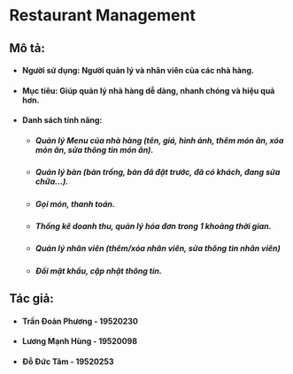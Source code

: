 # Restaurant Management
## **Mô tả:**
* #### Người sử dụng: Người quản lý và nhân viên của các nhà hàng.
* #### Mục tiêu: Giúp quản lý nhà hàng dễ dàng, nhanh chóng và hiệu quả hơn.
* #### Danh sách tính năng: 
  - ##### Quản lý Menu của nhà hàng (tên, giá, hình ảnh, thêm món ăn, xóa món ăn, sửa thông tin món ăn).
  - ##### Quản lý bàn (bàn trống, bàn đã đặt trước, đã có khách, đang sửa chữa...).
  - ##### Gọi món, thanh toán.
  - ##### Thống kê doanh thu, quản lý hóa đơn trong 1 khoảng thời gian.
  - ##### Quản lý nhân viên (thêm/xóa nhân viên, sửa thông tin nhân viên)
  - ##### Đổi mật khẩu, cập nhật thông tin.
## **Tác giả:**
  * #### Trần Đoàn Phương - 19520230
  * #### Lương Mạnh Hùng - 19520098
  * #### Đỗ Đức Tâm - 19520253
